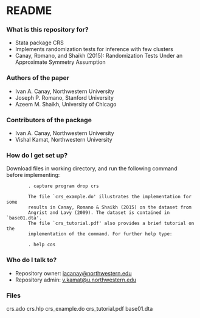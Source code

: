 # README #

### What is this repository for? ###

* Stata package CRS
* Implements randomization tests for inference with few clusters
* Canay, Romano, and Shaikh (2015): Randomization Tests Under an Approximate Symmetry Assumption

### Authors of the paper ###
* Ivan A. Canay, Northwestern University
* Joseph P. Romano, Stanford University
* Azeem M. Shaikh, University of Chicago

### Contributors of the package ###
* Ivan A. Canay, Northwestern University
* Vishal Kamat, Northwestern University 

### How do I get set up? ###

 Download files in working directory, and run the following command    
            before implementing:
 
            . capture program drop crs

            The file `crs_example.do' illustrates the implementation for some 
            results in Canay, Romano & Shaikh (2015) on the dataset from 
            Angrist and Lavy (2009). The dataset is contained in `base01.dta'. 
            The file `crs_tutorial.pdf' also provides a brief tutorial on the 
            implementation of the command. For further help type:

            . help cos

### Who do I talk to? ###

* Repository owner: <iacanay@northwestern.edu>
* Repository admin: <v.kamat@u.northwestern.edu>

### Files ###

crs.ado
crs.hlp
crs_example.do
crs_tutorial.pdf
base01.dta